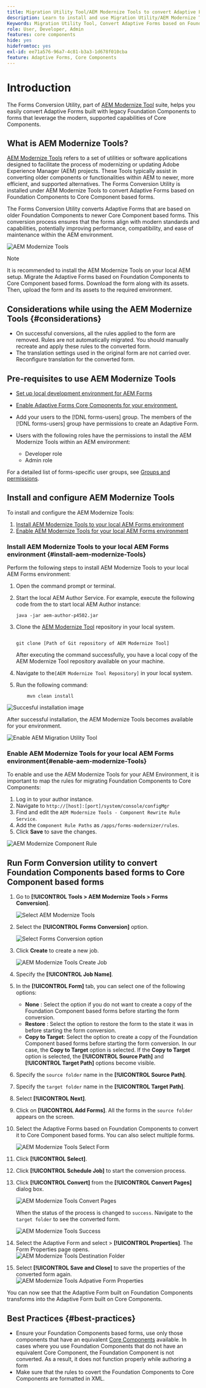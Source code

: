 ```yaml
---
title: Migration Utility Tool/AEM Modernize Tools to convert Adaptive Forms based on Foundation Components to Core Component based forms
description: Learn to install and use Migration Utility/AEM Modernize Tools to convert Adaptive Forms based on Foundation Components to Core Component based forms.
Keywords: Migration Utility Tool, Convert Adaptive Forms based on Foundation Components to Core Component based forms, Convert Foundation forms to Core Components forms, Using Modernizer Tool to convert Foundation Components to Core Components in forms.
role: User, Developer, Admin
features: core components
hide: yes
hidefromtoc: yes
exl-id: ee71a576-96a7-4c81-b3a3-1d678f010cba
feature: Adaptive Forms, Core Components
---
```

# Introduction 

The Forms Conversion Utility, part of [AEM Modernize Tool](https://opensource.adobe.com/aem-modernize-Tools/) suite, helps you easily convert Adaptive Forms built with legacy Foundation Components to forms that leverage the modern, supported capabilities of Core Components.

## What is AEM Modernize Tools?

[AEM Modernize Tools](https://opensource.adobe.com/aem-modernize-Tools/) refers to a set of utilities or software applications designed to facilitate the process of modernizing or updating Adobe Experience Manager (AEM) projects. These Tools typically assist in converting older components or functionalities within AEM to newer, more efficient, and supported alternatives. The Forms Conversion Utility is installed under AEM Modernize Tools to convert Adaptive Forms based on Foundation Components to Core Component based forms.

The Forms Conversion Utility converts Adaptive Forms that are based on older Foundation Components to newer Core Component based forms. This conversion process ensures that the forms align with modern standards and capabilities, potentially improving performance, compatibility, and ease of maintenance within the AEM environment.

![AEM Modernize Tools](/help/forms/assets/aem-modernize-tools.png)

>[!NOTE]
> 
> It is recommended to install the AEM Modernize Tools on your local AEM setup. Migrate the Adaptive Forms based on Foundation Components to Core Component based forms. Download the form along with its assets. Then, upload the form and its assets to the required environment.

## Considerations while using the AEM Modernize Tools {#considerations}

 * On successful conversions, all the rules applied to the form are removed. Rules are not automatically migrated. You should manually recreate and apply these rules to the converted form.
* The translation settings used in the original form are not carried over. Reconfigure translation for the converted form.
<!-- * If the form built on Foundation Components contains custom function rules, you have to rewrite these rules for the converted form based on Core Components.-->

## Pre-requisites to use AEM Modernize Tools

* [Set up local development environment for AEM Forms](/help/forms/setup-local-development-environment.md)
* [Enable Adaptive Forms Core Components for your environment.](/help/forms/enable-adaptive-forms-core-components.md)

* Add your users to the [!DNL forms-users] group. The members of the [!DNL forms-users] group have permissions to create an Adaptive Form. 

* Users with the following roles have the permissions to install the AEM Modernize Tools within an AEM environment:
  * Developer role
  * Admin role

For a detailed list of forms-specific user groups, see [Groups and permissions](forms-groups-privileges-tasks.md).

## Install and configure AEM Modernize Tools 

To install and configure the AEM Modernize Tools:

1. [Install AEM Modernize Tools to your local AEM Forms environment](#install-aem-modernize-Tools)
2. [Enable AEM Modernize Tools for your local AEM Forms environment](#enable-aem-modernize-Tools)

### Install AEM Modernize Tools to your local AEM Forms environment {#install-aem-modernize-Tools}

Perform the following steps to install AEM Modernize Tools to your local AEM Forms environment:

1. Open the command prompt or terminal.
1. Start the local AEM Author Service. For example, execute the following code from the to start local AEM Author instance:

    `java -jar aem-author-p4502.jar`

1. Clone the [AEM Modernize Tool](https://git.corp.adobe.com/livecycle/forms-modernizer/tree/convertForms) repository in your local system.

    ```Shell 

    git clone [Path of Git repository of AEM Modernize Tool]

    ```

    After executing the command successfully, you have a local copy of the AEM Modernize Tool repository available on your machine.

1. Navigate to the`[AEM Modernize Tool Repository]`  in your local system.
1. Run the following command: 

    ```Shell
        mvn clean install 
    
    ```
 ![Succesful installation image](/help/forms/assets/aem-modernize-install-steps.png)

After successful installation, the AEM Modernize Tools becomes available for your environment. 

![Enable AEM Migration Utility Tool](/help/forms/assets/enable-aem-modernizer-tools.png) 


### Enable AEM Modernize Tools for your local AEM Forms environment{#enable-aem-modernize-Tools}

To enable and use the AEM Modernize Tools for your AEM Environment, it is important to map the rules for migrating Foundation Components to Core Components:

1. Log in to your author instance.
1. Navigate to `http://[host]:[port]/system/console/configMgr`
1. Find and edit the `AEM Modernize Tools - Component Rewrite Rule Service`.
1. Add the `Component Rule Paths` as `/apps/forms-modernizer/rules`. 
1. Click **Save** to save the changes.

![AEM Modernize Component Rule](/help/forms/assets/aem-modernize-tools-component-rule.png)

## Run Form Conversion utility to convert Foundation Components based forms to Core Component based forms 

1. Go to **[!UICONTROL Tools > AEM Modernize Tools > Forms Conversion]**.
   
   ![Select AEM Modernize Tools](/help/forms/assets/aem-modernize-tools-select-form.png)

1. Select the **[!UICONTROL Forms Conversion]** option.
   
   ![Select Forms Conversion option](/help/forms/assets/aem-modernize-forms-conversion.png)

1. Click **Create** to create a new job.

    ![AEM Modernize Tools Create Job](/help/forms/assets/aem-modernize-tools-create-job.png)

1. Specify the **[!UICONTROL Job Name]**.
1. In the **[!UICONTROL Form]** tab, you can select one of the following options:
   * **None** : Select the option if you do not want to create a copy of the Foundation Component based forms before starting the form conversion.
   * **Restore** : Select the option to restore the form to the state it was in before starting the form conversion.
   * **Copy to Target**: Select the option to create a copy of the Foundation Component based forms before starting the form conversion.
  In our case, the **Copy to Target** option is selected. If the **Copy to Target** option is selected, the **[!UICONTROL Source Path]** and **[!UICONTROL Target Path]** options become visible.

1. Specify the `source folder` name in the **[!UICONTROL Source Path]**.
1. Specify the `target folder` name in the **[!UICONTROL Target Path]**.
1. Select **[!UICONTROL Next]**.
1. Click on **[!UICONTROL Add Forms]**. All the forms in the `source folder` appears on the screen.
1. Select the Adaptive Forms based on Foundation Components to convert it to Core Component based forms. You can also select multiple forms.

    ![AEM Modernize Tools Select Form](/help/forms/assets/aem-modernize-tools-select-form.png)

1. Click **[!UICONTROL Select]**.
1. Click **[!UICONTROL Schedule Job]** to start the conversion process.
1. Click **[!UICONTROL Convert]** from the **[!UICONTROL Convert Pages]** dialog box.

   ![AEM Modernize Tools Convert Pages](/help/forms/assets/aem-modernize-tools-convert-form.png)

   When the status of the process is changed to `success`. Navigate to the `target folder` to see the converted form.

   ![AEM Modernize Tools Success](/help/forms/assets/aem-modernize-tools-success.png)

1.  Select the Adaptive Form and select > **[!UICONTROL Properties]**. The Form Properties page opens. 
     ![AEM Modernize Tools Destination Folder](/help/forms/assets/aem-modernize-tools-destination-folder.png)

1. Select **[!UICONTROL Save and Close]** to save the properties of the converted form again.
    ![AEM Modernize Tools Adpative Form Properties](/help/forms/assets/aem-modernize-tools-af-properties.png)

You can now see that the Adaptive Form built on Foundation Components transforms into the Adaptive Form built on Core Components. 

## Best Practices {#best-practices}

* Ensure your Foundation Components based forms, use only those components that have an equivalent [Core Components](https://experienceleague.adobe.com/en/docs/experience-manager-core-components/using/adaptive-forms/introduction#available-components-a-breakdown-by-component-type) available. In cases where you use Foundation Components that do not have an equivalent Core Component, the Foundation Component is not converted. As a result, it does not function properly while authoring a form
* Make sure that the rules to covert the Foundation Components to Core Components are formatted in XML.
